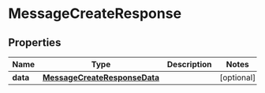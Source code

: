 

# MessageCreateResponse

## Properties

Name | Type | Description | Notes
------------ | ------------- | ------------- | -------------
**data** | [**MessageCreateResponseData**](MessageCreateResponseData.md) |  |  [optional]



